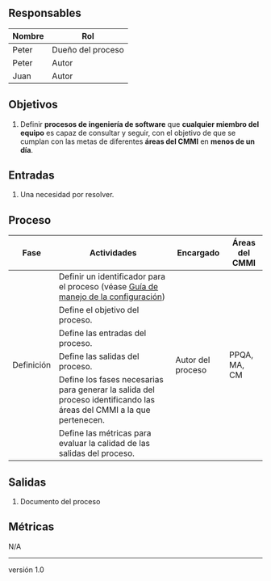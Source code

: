 ## Responsables

Nombre     | Rol
-----------|------------------
Peter | Dueño del proceso
Peter      | Autor
Juan       | Autor

## Objetivos
1. Definir __procesos de ingeniería de software__ que __cualquier miembro del
equipo__  es capaz de consultar y seguir, con el objetivo de que se cumplan con
las metas de diferentes __áreas del CMMI__ en __menos de un día__.

## Entradas
1. Una necesidad por resolver.

## Proceso

<table>
  <thead>
    <tr>
      <th>Fase</th>
      <th>Actividades</th>
      <th>Encargado</th>
      <th>Áreas del CMMI</th>
    </tr>
  </thead>
  <tbody>
    <tr>
      <td rowspan="6">Definición</td>
      <td>Definir un identificador para el proceso (véase <a href="https://github.com/novaDepto/Nova/wiki/Gu%C3%ADa-de-manejo-de-configuraci%C3%B3n">Guía de manejo de la configuración</a>)</td>
      <td rowspan="6">Autor del proceso</td>
      <td rowspan="6">PPQA, MA, CM</td>
    </tr>
    <tr>
      <td>Define el objetivo del proceso.</td>
    </tr>
    <tr>
      <td>Define las entradas del proceso.</td>
    </tr>
    <tr>
      <td>Define las salidas del proceso.</td>
    </tr>
    <tr>
      <td>Define los fases necesarias para generar la salida del proceso identificando las áreas del CMMI a la que pertenecen.</td>
    </tr>
    <tr>
      <td>Define las métricas para evaluar la calidad de las salidas del proceso.</td>
    </tr>    
  </tbody>
</table>

## Salidas
1. Documento del proceso

## Métricas
N/A

***
versión 1.0